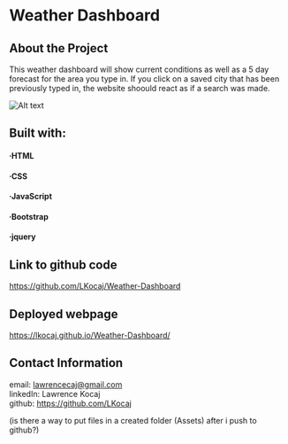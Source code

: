 # Weather Dashboard

## About the Project

This weather dashboard will show current conditions as well as a 5 day forecast for the area you type in. If you click on a saved city that has been previously typed in, the website shoould react as if a search was made. 

![Alt text](https://github.com/LKocaj/Weather-Dashboard/blob/main/Weather-Dash-screen.jpg)


## Built with:
#### ∙HTML
#### ∙CSS
#### ∙JavaScript
#### ∙Bootstrap
#### ∙jquery

## Link to github code

https://github.com/LKocaj/Weather-Dashboard

## Deployed webpage

https://lkocaj.github.io/Weather-Dashboard/

## Contact Information

email: lawrencecaj@gmail.com
<br>
linkedIn: Lawrence Kocaj
<br>
github: https://github.com/LKocaj

(is there a way to put files in a created folder (Assets) after i push to github?)
